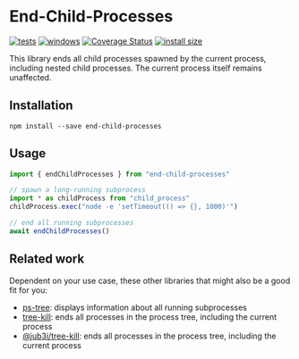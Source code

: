 # End-Child-Processes

[![tests](https://github.com/kevgo/end-child-processes/actions/workflows/test.yml/badge.svg)](https://github.com/kevgo/end-child-processes/actions/workflows/test.yml)
[![windows](https://github.com/kevgo/end-child-processes/actions/workflows/windows.yml/badge.svg)](https://github.com/kevgo/end-child-processes/actions/workflows/windows.yml)
[![Coverage Status](https://coveralls.io/repos/github/kevgo/end-child-processes/badge.svg)](https://coveralls.io/github/kevgo/end-child-processes)
[![install size](https://packagephobia.now.sh/badge?p=end-child-processes)](https://packagephobia.now.sh/result?p=end-child-processes)

This library ends all child processes spawned by the current process, including
nested child processes. The current process itself remains unaffected.

## Installation

<a type="npm/install">

```shell
npm install --save end-child-processes
```

</a>

## Usage

```js
import { endChildProcesses } from "end-child-processes"

// spawn a long-running subprocess
import * as childProcess from "child_process"
childProcess.exec("node -e 'setTimeout(() => {}, 1000)'")

// end all running subprocesses
await endChildProcesses()
```

## Related work

Dependent on your use case, these other libraries that might also be a good fit
for you:

- [ps-tree](https://github.com/fengmk2/ps-tree): displays information about all
  running subprocesses
- [tree-kill](https://github.com/pkrumins/node-tree-kill): ends all processes in
  the process tree, including the current process
- [@jub3i/tree-kill](https://github.com/jub3i/tree-kill): ends all processes in
  the process tree, including the current process
